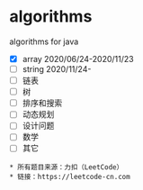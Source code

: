 # algorithms
algorithms for java

- [x] array 2020/06/24-2020/11/23
- [ ] string 2020/11/24-
- [ ] 链表
- [ ] 树
- [ ] 排序和搜索
- [ ] 动态规划
- [ ] 设计问题
- [ ] 数学
- [ ] 其它

```
* 所有题目来源：力扣（LeetCode）
* 链接：https://leetcode-cn.com
```

